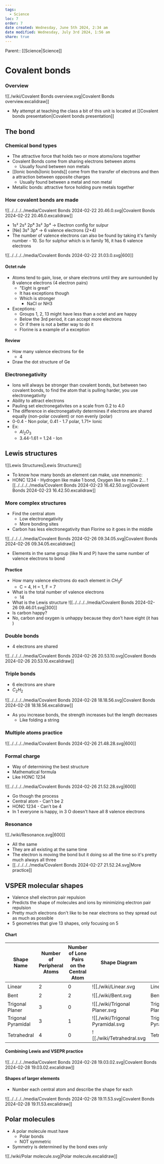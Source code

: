 ```yaml
---
tags:
  - Science
loc: 7
order: 7
date created: Wednesday, June 5th 2024, 2:34 am
date modified: Wednesday, July 3rd 2024, 1:56 am
share: true
---
```


Parent:: [[Science|Science]]

# Covalent bonds

### Overview

![[./wiki/Covalent Bonds overview.svg|Covalent Bonds overview.excalidraw]]

- My attempt at teaching the class a bit of
  this unit is located at [[Covalent bonds presentation|Covalent bonds presentation]]

## The bond

### Chemical bond types

- The attractive force that holds two or more atoms/ions together
- Covalent Bonds come from sharing electrons between atoms
  - Usually found between non metals
- [[Ionic bonds|Ionic bonds]] come from the transfer of electrons and then a attraction between opposite charges
  - Usually found between a metal and non metal
- Metallic bonds: attractive force holding pure metals together

### How covalent bonds are made

![[../../../../media/Covalent Bonds 2024-02-22 20.46.0.svg|Covalent Bonds 2024-02-22 20.46.0.excalidraw]]

- 1s² 2s² 2p⁶ 3s² 3p⁴ -> Electron config for sulpur
- \[Ne\] 3s² 3p⁴ -> 6 valence electrons (2+4)
- The number of valence electrons can also be found by taking it's family number - 10. So for sulphur which is in family 16, it has 6 valence electrons

![[../../../../media/Covalent Bonds 2024-02-22 31.03.0.svg|600]]

#### Octet rule

- Atoms tend to gain, lose, or share electrons until they are surrounded by 8 valence electrons (4 electron pairs)
  - "Eight is great"
  - It has exceptions though
  - Which is stronger
    - NaCl or NH3
- Exceptions:
  - Groups 1, 2, 13 might have less than a octet and are happy
  - Below the 3rd period, it can accept more electrons
  - Or if there is not a better way to do it
  - Florine is a example of a exception

#### Review

- How many valence electrons for 6e
  - 4
- Draw the dot structure of Ge

### Electronegativity

- Ions will always be stronger than covalent bonds, but between two covalent bonds, to find the atom that is pulling harder, you use electronegativity
- Ability to attract electrons
- Pauling set electronegativites on a scale from 0.2 to 4.0
- The difference in electronegativity determines if electrons are shared equally (non-polar covalent) or non evenly (polar)
- 0-0.4 - Non polar, 0.41 - 1.7 polar, 1.71+ Ionic
- Ex:
  - $Al_2O_3$
  - 3.44-1.61 = 1.24 - Ion

## Lewis structures

![[Lewis Structures|Lewis Structures]]

- To know how many bonds an element can make, use mnemonic:
- HONC 1234 - Hydrogen like make 1 bond, Oxygen like to make 2…
  ![[../../../../media/Covalent Bonds 2024-02-23 16.42.50.svg|Covalent Bonds 2024-02-23 16.42.50.excalidraw]]

### More complex structures

- Find the central atom
  - Low electronegativity
  - More bonding sites
- Carbon has less electronegativity than Florine so it goes in the middle

![[../../../../media/Covalent Bonds 2024-02-26 09.34.05.svg|Covalent Bonds 2024-02-26 09.34.05.excalidraw]]

- Elements in the same group (like N and P) have the same number of valence electrons to bond

#### Practice

- How many valence electrons do each element in $CH_3F$
  - C = 4, H = 1, F = 7
- What is the total number of valence electrons
  - 14
- What is the Lewis structure
  ![[../../../../media/Covalent Bonds 2024-02-26 09.46.01.svg|300]]
- Is carbon happy?
- No, carbon and oxygen is unhappy because they don't have eight (it has )

### Double bonds

- 4 electrons are shared

![[../../../../media/Covalent Bonds 2024-02-26 20.53.10.svg|Covalent Bonds 2024-02-26 20.53.10.excalidraw]]

### Triple bonds

- 6 electrons are share
- $C_2H_2$

![[../../../../media/Covalent Bonds 2024-02-28 18.18.56.svg|Covalent Bonds 2024-02-28 18.18.56.excalidraw]]

- As you increase bonds, the strength increases but the length decreases
  - Like folding a string

### Multiple atoms practice

![[../../../../media/Covalent Bonds 2024-02-26 21.48.28.svg|600]]

### Formal charge

- Way of determining the best structure
- Mathematical formula
- Like HONC 1234

![[../../../../media/Covalent Bonds 2024-02-26 21.52.28.svg|600]]

- Go though the process
- Central atom - Can't be 2
- HONC 1234 - Can't be 4
- In 1 everyone is happy, in 3 O doesn't have all 8 valence electrons

### Resonance

![[./wiki/Resonance.svg|600]]

- All the same
- They are all existing at the same time
- The electron is moving the bond but it doing so all the time so it's pretty much always all three
- [[../../../../media/Covalent Bonds 2024-02-27 21.52.24.svg|More practice]]

## VSPER molecular shapes

- Valence shell electron pair repulsion
- Predicts the shape of molecules and ions by minimizing electron pair repulsion
- Pretty much electrons don't like to be near electrons so they spread out as much as possible
- 5 geometries that give 13 shapes, only focusing on 5

#### Chart

| Shape Name         | Number of Peripheral Atoms | Number of Lone Pairs on the Central Atom | Shape Diagram                      | Examples | Approximate Bond Angle |
| ------------------ | -------------------------- | ---------------------------------------- | ---------------------------------- | -------- | ---------------------- |
| Linear             | 2                          | 0                                        | ![[./wiki/Linear.svg|Linear.excalidraw]]             | $CO_2$   | $180^\circ$            |
| Bent               | 2                          | 2                                        | ![[./wiki/Bent.svg|Bent.excalidraw]]               | $H_2O$   | $<109.5^\circ$         |
| Trigonal Planer    | 3                          | 0                                        | ![[./wiki/Trigonal Planer.svg|Trigonal Planer.excalidraw]]    | $BF_3$   | $120^\circ$            |
| Trigonal Pyramidal | 3                          | 1                                        | ![[./wiki/Trigonal Pyramidal.svg|Trigonal Pyramidal.excalidraw]] | $NH_3$   | $<109.5^\circ$         |
| Tetrahedral        | 4                          | 0                                        | ![[./wiki/Tetrahedral.svg|Tetrahedral.excalidraw]]        | $CH_4$   | $109.5^\circ$          |

#### Combining Lewis and VSEPR practice

![[../../../../media/Covalent Bonds 2024-02-28 19.03.02.svg|Covalent Bonds 2024-02-28 19.03.02.excalidraw]]

#### Shapes of larger elements

- Number each central atom and describe the shape for each

![[../../../../media/Covalent Bonds 2024-02-28 19.11.53.svg|Covalent Bonds 2024-02-28 19.11.53.excalidraw]]

## Polar molecules

- A polar molecule must have
  - Polar bonds
  - NOT symmetric
- Symmetry is determined by the bond exes only

![[./wiki/Polar molecule.svg|Polar molecule.excalidraw]]
